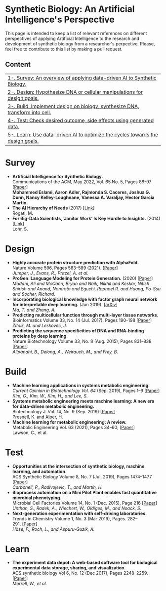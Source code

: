 # Synthetic Biology: An Artificial Intelligence's Perspective

This page is intended to keep a list of relevant references on different perspectives of applying Artificial Intelligence to the research and development of synthetic biology from a researcher's perpective. Please, feel free to contribute to this list by making a pull request.

## Content
<table>
<tr><td><a href="#Survey">1-. Survey: An overview of applying data-driven AI to Synthetic Biology. </a></td></tr>
<tr><td><a href="#Design">2-. Design: Hypothesize DNA or cellular manipulations for design goals.</a></td></tr>
<tr><td><a href="#Build">3-. Build: Implement design on biology, synthesize DNA, transform into cell. </a></td></tr>
<tr><td><a href="#Test">4-. Test: Check desired outcome, side effects using generated data.</a></td></tr>
<tr><td><a href="#Learn">5-. Learn: Use data-driven AI to optimize the cycles towards the design goals.</a></td></tr>
</table>

# Survey

 - **Artificial Intelligence for Synthetic Biology.** <br/> Communications of the ACM, May 2022, Vol. 65 No. 5, Pages 88-97 [[Paper](https://dl.acm.org/doi/10.1145/3500922)] <br/> **Mohammed Eslami, Aaron Adler, Rajmonda S. Caceres, Joshua G. Dunn, Nancy Kelley-Loughnane, Vanessa A. Varaljay, Hector Garcia Martin.**
- **The AI Hierarchy of Needs** (2017) [[Link](https://hackernoon.com/the-ai-hierarchy-of-needs-18f111fcc007)] <br/> Rogati, M. 
- **For Big-Data Scientists, 'Janitor Work' Is Key Hurdle to Insights.** (2014) [[Link](https://www.nytimes.com/2014/08/18/technology/for-big-data-scientists-hurdle-to-insights-is-janitor-work.html)] <br/> Lohr, S.

# Design
- **Highly accurate protein structure prediction with AlphaFold.** <br/> Nature Volume 596, Pages 583–589 (2021). [[Paper](https://doi.org/10.1038/s41586-021-03819-2)] <br/> *Jumper, J., Evans, R., Pritzel, A. et al.*
- **ProGen: Language Modeling for Protein Generation.** (2020) [[Paper](https://arxiv.org/abs/2004.03497)] <br/> *Madani, Ali and McCann, Bryan and Naik, Nikhil and Keskar, Nitish Shirish and Anand, Namrata and Eguchi, Raphael R. and Huang, Po-Ssu and Socher, Richard*.
 - **Incorporating biological knowledge with factor graph neural network for interpretable deep learning.** (Jun 2019). [[arXiv](https://arxiv.org/abs/1906.00537)] <br/> *Ma, T. and Zhang, A.*
 - **Predicting multicellular function through multi-layer tissue networks.** <br/> Bioinformatics Volume 33, No. 14 (Jul. 2017), Pages 190–198 [[Paper](https://doi.org/10.1093/bioinformatics/btx252)] <br/> *Zitnik, M. and Leskovec, J.*
 -  **Predicting the sequence specificities of DNA and RNA-binding proteins by deep learning.** <br/> Nature Biotechnology Volume 33, No. 8 (Aug. 2015), Pages 831–838 [[Paper](https://doi.org/10.1038/nbt.3300)] <br/> *Alipanahi, B., Delong, A., Weirauch, M., and Frey, B.*

# Build

 - **Machine learning applications in systems metabolic engineering.** <br/> _Current Opinion in Biotechnology Vol. 64_ (Sep. 2019), Pages 1–9 [[Paper](https://doi.org/10.1016/j.copbio.2019.08.010)]<br/> *Kim, G., Kim, W., Kim, H., and Lee, S.*
 - **Systems metabolic engineering meets machine learning: A new era for data-driven metabolic engineering.**  <br/> Biotechnology J. Vol. 14, No. 9 (Sep. 2019) [[Paper](https://doi.org/10.1002/biot.201800416)] <br/> Presnell, K. and Alper, H.
- **Machine learning for metabolic engineering: A review.**  <br/> Metabolic Engineering Vol. 63 (2021), Pages 34–60; [[Paper](https://doi.org/10.1016/j.ymben.2020.10.005)] <br/> Lawson, C., et al.

# Test
- **Opportunities at the intersection of synthetic biology, machine learning, and automation.** <br/> ACS Synthetic Biology Volume 8, No. 7 (Jul. 2019), Pages 1474–1477 [[Paper](https://doi.org/10.1021/acssynbio.8b00540)] <br/> *Carbonell, P., Radivojevic, T., and Martín, H.*
- **Bioprocess automation on a Mini Pilot Plant enables fast quantitative microbial phenotyping.** <br/> Microbial Cell Factories Volume 14, No. 1 (Dec. 2015), Page 216 [[Paper](https://doi.org/10.1186/s12934-015-0216-6)] <br/> *Unthan, S., Radek, A., Wiechert, W., Oldiges, M., and Noack, S.*
- **Next-generation experimentation with self-driving laboratories.** <br/> Trends in Chemistry Volume 1, No. 3 (Mar 2019), Pages. 282–291. [[Paper](https://doi.org/10.1016/j.trechm.2019.02.007)]  <br/> *Häse, F., Roch, L., and Aspuru-Guzik, A.*

# Learn

 - **The experiment data depot: A web-based software tool for biological experimental data storage, sharing, and visualization.** <br/> ACS synthetic biology Vol 6, No. 12 (Dec 2017), Pages 2248–2259.  [[Paper](https://doi.org/10.1021/acssynbio.7b00204)]<br/> *Morrell, W., et al.*
	
